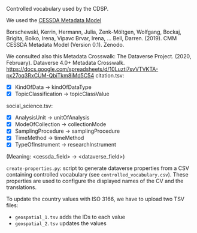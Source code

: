 Controlled vocabulary used by the CDSP.

We used the 
[CESSDA Metadata Model](https://doi.org/10.5281/zenodo.3236171)

Borschewski, Kerrin, Hermann, Julia, Zenk-Möltgen, Wolfgang, Bockaj, Brigita, Bolko, Irena, Vipavc Brvar, Irena, … Bell, Darren. (2019). CMM CESSDA Metadata Model (Version 0.1). Zenodo.

We consulted also this Metadata Crosswalk: The Dataverse Project. (2020, February). Dataverse 4.0+ Metadata Crosswalk. https://docs.google.com/spreadsheets/d/10Luzti7svVTVKTA-px27oq3RxCUM-QbiTkm8iMd5C54
citation.tsv:
- [x] KindOfData -> kindOfDataType
- [X] TopicClassification -> topicClassValue

social_science.tsv:
- [x] AnalysisUnit -> unitOfAnalysis
- [x] ModeOfCollection -> collectionMode
- [x] SamplingProcedure -> samplingProcedure
- [x] TimeMethod -> timeMethod
- [x] TypeOfInstrument -> researchInstrument

(Meaning: <cessda_field> -> <dataverse_field>)


`create-properties.py`: script to generate dataverse properties from a CSV containing controlled vocabulary (see `controlled_vocabulary.csv`). These properties are used to configure the displayed names of the CV and the translations.

To update the country values with ISO 3166, we have to upload two TSV files:
- `geospatial_1.tsv` adds the IDs to each value
- `geospatial_2.tsv` updates the values
